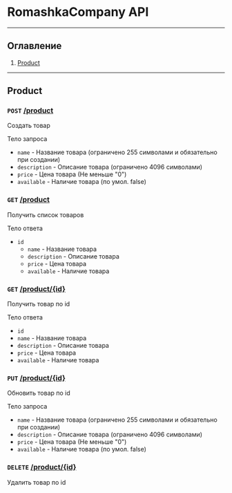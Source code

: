 # RomashkaCompany API

___

## Оглавление

1. [Product](#product)

___

## Product

### `POST` [/product](http://localhost:8080/product)

Создать товар

Тело запроса

- `name` - Название товара (ограничено 255 символами и обязательно при создании)
- `description` - Описание товара (ограничено 4096 символами)
- `price` - Цена товара (Не меньше "0")
- `available` - Наличие товара (по умол. false)

### `GET` [/product](http://localhost:8080/product)

Получить список товаров

Тело ответа

- `id`
    - `name` - Название товара
    - `description` - Описание товара
    - `price` - Цена товара
    - `available` - Наличие товара

### `GET` [/product/{id}](http://localhost:8080/product/{id})

Получить товар по id

Тело ответа

- `id`
- `name` - Название товара
- `description` - Описание товара
- `price` - Цена товара
- `available` - Наличие товара

### `PUT` [/product/{id}](http://localhost:8080/product/{id})

Обновить товар по id

Тело запроса

- `name` - Название товара (ограничено 255 символами и обязательно при создании)
- `description` - Описание товара (ограничено 4096 символами)
- `price` - Цена товара (Не меньше "0")
- `available` - Наличие товара (по умол. false)

### `DELETE` [/product/{id}](http://localhost:8080/product/{id})

Удалить товар по id